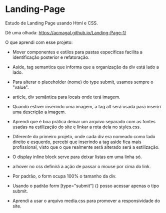 # Landing-Page
Estudo de Landing Page usando Html e CSS.

Dê uma olhada: https://acmagal.github.io/Landing-Page-1/

O que aprendi com esse projeto:

- Mover componentes e estilos para pastas especificas facilita a identificação posterior e refatoração.

- Aside, tag semantica que informa que a organização da div está lado a lado.

- Para alterar o placeholder (nome) do type submit, usamos sempre o "value".

- article, div semântica para locais onde terá imagem.

- Quando estiver inserindo uma imagem, a tag alt será usada para inseriri uma descrição a imagem.

- Aprendi que é boa prática deixar um arquivo separado com as fontes usadas na estilização do site e linkar a rota dela no styles.css.

- Diferente do primeiro projeto, onde cada div era nomeado como lado direito e esquerdo, percebi que inserindo a tag aside fica mais profissional, visto que o que realmente será alterado será a estilização.

- O display inline block serve para deixar listas em uma linha só.

- a:hover no css definirá a ação de passar o mouse por cima do link.

- Por padrão, o form ocupa 100% o tamanho da div.

- Usando o padrão form [type="submit"] {} posso acessar apenas o tipo submit.

- Aprendi a usar o arquivo media.css para promover a responsividade do site.

